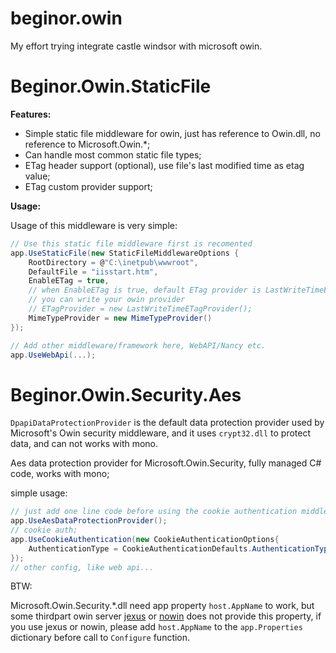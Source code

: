 # beginor.owin
My effort trying integrate castle windsor with microsoft owin.

# Beginor.Owin.StaticFile

**Features:**

- Simple static file middleware for owin, just has reference to Owin.dll, no reference to Microsoft.Owin.*;
- Can handle most common static file types;
- ETag header support (optional), use file's last modified time as etag value;
- ETag custom provider support;

**Usage:**

Usage of this middleware is very simple:

```c#
// Use this static file middleware first is recomented
app.UseStaticFile(new StaticFileMiddlewareOptions {
    RootDirectory = @"C:\inetpub\wwwroot",
    DefaultFile = "iisstart.htm",
    EnableETag = true,
    // when EnableETag is true, default ETag provider is LastWriteTimeETagProvider
    // you can write your owin provider
    // ETagProvider = new LastWriteTimeETagProvider();
    MimeTypeProvider = new MimeTypeProvider()
});

// Add other middleware/framework here, WebAPI/Nancy etc.
app.UseWebApi(...);
```
# Beginor.Owin.Security.Aes

`DpapiDataProtectionProvider` is the default data protection provider used by Microsoft's
Owin security middleware, and it uses `crypt32.dll` to protect data, and can not works
with mono.

Aes data protection provider for Microsoft.Owin.Security, fully managed C# code, works
with mono;

simple usage:

```c#
// just add one line code before using the cookie authentication middleware of microsoft
app.UseAesDataProtectionProvider();
// cookie auth;
app.UseCookieAuthentication(new CookieAuthenticationOptions{
    AuthenticationType = CookieAuthenticationDefaults.AuthenticationType
});
// other config, like web api...
```

BTW:

Microsoft.Owin.Security.*.dll need app property `host.AppName` to work, but some thirdpart owin server [jexus](http://jexus.org/) or [nowin](https://github.com/Bobris/Nowin) does not provide this property, if you use jexus or nowin, please add `host.AppName` to the `app.Properties` dictionary before call to `Configure` function.
